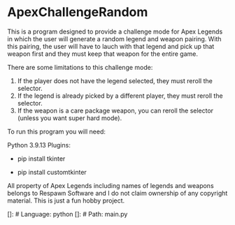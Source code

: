 # ApexChallengeRandom
 
This is a program designed to provide a challenge mode for Apex Legends in which the user will generate a random legend and weapon pairing. With this pairing, the user will have to lauch with that legend and pick up that weapon first and they must keep that weapon for the entire game. 

There are some limitations to this challenge mode:

1) If the player does not have the legend selected, they must reroll the selector.
2) If the legend is already picked by a different player, they must reroll the selector.
3) If the weapon is a care package weapon, you can reroll the selector (unless you want super hard mode).

To run this program you will need:

Python 3.9.13
Plugins:

- pip install tkinter

- pip install customtkinter

All property of Apex Legends including names of legends and weapons belongs to Respawn Software and I do not claim ownership of any copyright material. This is just a fun hobby project. 

[]: # Language: python
[]: # Path: main.py

